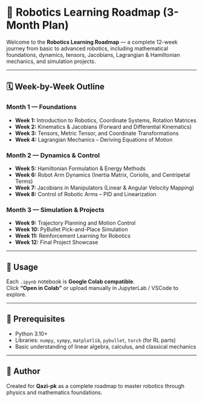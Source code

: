 # 🤖 Robotics Learning Roadmap (3-Month Plan)

Welcome to the **Robotics Learning Roadmap** — a complete 12-week journey from basic to advanced robotics,
including mathematical foundations, dynamics, tensors, Jacobians, Lagrangian & Hamiltonian mechanics, and simulation projects.

---

## 🗓️ Week-by-Week Outline

### **Month 1 — Foundations**
- **Week 1:** Introduction to Robotics, Coordinate Systems, Rotation Matrices  
- **Week 2:** Kinematics & Jacobians (Forward and Differential Kinematics)  
- **Week 3:** Tensors, Metric Tensor, and Coordinate Transformations  
- **Week 4:** Lagrangian Mechanics – Deriving Equations of Motion  

### **Month 2 — Dynamics & Control**
- **Week 5:** Hamiltonian Formulation & Energy Methods  
- **Week 6:** Robot Arm Dynamics (Inertia Matrix, Coriolis, and Centripetal Terms)  
- **Week 7:** Jacobians in Manipulators (Linear & Angular Velocity Mapping)  
- **Week 8:** Control of Robotic Arms – PID and Linearization  

### **Month 3 — Simulation & Projects**
- **Week 9:** Trajectory Planning and Motion Control  
- **Week 10:** PyBullet Pick-and-Place Simulation  
- **Week 11:** Reinforcement Learning for Robotics  
- **Week 12:** Final Project Showcase  

---

## 🧩 Usage

Each `.ipynb` notebook is **Google Colab compatible**.  
Click **“Open in Colab”** or upload manually in JupyterLab / VSCode to explore.

---

## 🧠 Prerequisites
- Python 3.10+
- Libraries: `numpy`, `sympy`, `matplotlib`, `pybullet`, `torch` (for RL parts)
- Basic understanding of linear algebra, calculus, and classical mechanics

---

## 🌟 Author
Created for **Qazi-pk** as a complete roadmap to master robotics through physics and mathematics foundations.
